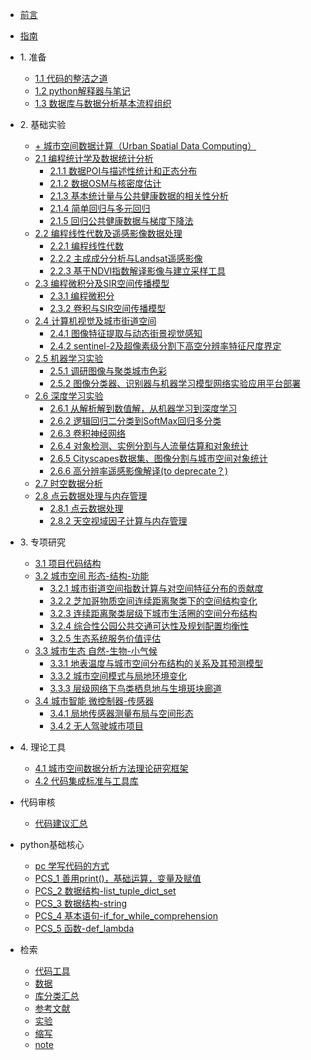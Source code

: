 * [前言](./markdown/0_1_前言.md)
* [指南](./markdown/0_2_指南.md)

* 1\. 准备
    * [1.1 代码的整洁之道](./markdown/1_1_代码的整洁之道.md)
    * [1.2 python解释器与笔记](./markdown/1_2_python解释器与笔记.md)
    * [1.3 数据库与数据分析基本流程组织](./markdown/1_3_数据库与数据分析基本流程组织.md)
* 2\. 基础实验
    * [+ 城市空间数据计算（Urban Spatial Data Computing）](./markdown/城市空间数据计算.md) 
    * [2.1 编程统计学及数据统计分析](./markdown/.md)
        * [2.1.1 数据POI与描述性统计和正态分布](./markdown/2_1_1_数据POI与描述性统计和正态分布.md)
        * [2.1.2 数据OSM与核密度估计](./markdown/2_1_2_数据OSM与核密度估计.md)
        * [2.1.3 基本统计量与公共健康数据的相关性分析](./markdown/2_1_3_基本统计量与公共健康数据的相关性分析.md)
        * [2.1.4 简单回归与多元回归](./markdown/2_1_4_简单回归与多元回归.md)
        * [2.1.5 回归公共健康数据与梯度下降法](./markdown/2_1_5_回归公共健康数据与梯度下降法.md)
    * [2.2 编程线性代数及遥感影像数据处理](./markdown/.md)
        * [2.2.1 编程线性代数](./markdown/2_2_1_编程线性代数.md)
        * [2.2.2 主成成分分析与Landsat遥感影像](./markdown/2_2_2_主成成分分析与Landsat遥感影像.md)
        * [2.2.3 基于NDVI指数解译影像与建立采样工具](./markdown/2_2_3_基于NDVI指数解译影像与建立采样工具.md)
    * [2.3 编程微积分及SIR空间传播模型](./markdown/.md)
        * [2.3.1 编程微积分](./markdown/2_3_1_编程微积分.md)
        * [2.3.2 卷积与SIR空间传播模型](./markdown/2_3_2_卷积与SIR空间传播模型.md)
    * [2.4 计算机视觉及城市街道空间](./markdown/.md)
        * [2.4.1 图像特征提取与动态街景视觉感知](./markdown/2_4_1_图像特征提取与动态街景视觉感知.md)
        * [2.4.2 sentinel-2及超像素级分割下高空分辨率特征尺度界定](./markdown/2_4_2_sentinel-2及超像素级分割下高空分辨率特征尺度界定.md)
    * [2.5 机器学习实验](./markdown/.md)
        * [2.5.1 调研图像与聚类城市色彩](./markdown/2_5_1_调研图像与聚类城市色彩.md)
        * [2.5.2 图像分类器、识别器与机器学习模型网络实验应用平台部署](./markdown/2_5_2_图像分类器_识别器与机器学习模型网络实验应用平台部署.md)
    * [2.6 深度学习实验](./markdown/.md)
        * [2.6.1 从解析解到数值解，从机器学习到深度学习](./markdown/2_6_1_从解析解到数值解_从机器学习到深度学习.md)
        * [2.6.2 逻辑回归二分类到SoftMax回归多分类](./markdown/2_6_2_逻辑回归二分类到SoftMax回归多分类.md)
        * [2.6.3 卷积神经网络](./markdown/2_6_3_卷积神经网络.md)
        * [2.6.4 对象检测、实例分割与人流量估算和对象统计](./markdown/2_6_4_对象检测_实例分割与人流量估算和对象统计.md)
        * [2.6.5 Cityscapes数据集、图像分割与城市空间对象统计](./markdown/2_6_5_Cityscapes数据集_图像分割与城市空间对象统计.md)
        * [2.6.6 高分辨率遥感影像解译(to deprecate？)](./markdown/2_6_6_高分辨率遥感影像解译.md)
    * [2.7 时空数据分析](./markdown/2_7_时空数据分析.md)    
    * [2.8 点云数据处理与内存管理](./markdown/.md)
        * [2.8.1 点云数据处理](./markdown/2_8_1_点云数据处理.md)
        * [2.8.2 天空视域因子计算与内存管理](./markdown/2_8_2_天空视域因子计算与内存管理.md)
* 3\. 专项研究
    * [3.1 项目代码结构](./markdown/3_1_项目代码结构.md)
    * [3.2 城市空间 形态-结构-功能](./markdown/.md)
        * [3.2.1 城市街道空间指数计算与对空间特征分布的贡献度](./markdown/3_2_1_城市街道空间指数计算与对空间特征分布的贡献度.md)
        * [3.2.2 芝加哥物质空间连续距离聚类下的空间结构变化](./markdown/3_2_2_芝加哥物质空间连续距离聚类下的空间结构变化.md)
        * [3.2.3 连续距离聚类层级下城市生活圈的空间分布结构](./markdown/3_2_3_连续距离聚类层级下城市生活圈的空间分布结构.md)
        * [3.2.4 综合性公园公共交通可达性及规划配置均衡性](./markdown/3_2_4_综合性公园公共交通可达性及规划配置均衡性.md)        
        * [3.2.5 生态系统服务价值评估](./markdown/3_2_5_生态系统服务价值评估.md)
    * [3.3 城市生态 自然-生物-小气候](./markdown/.md)    
        * [3.3.1 地表温度与城市空间分布结构的关系及其预测模型](./markdown/3_3_1_地表温度与城市空间分布结构的关系及其预测模型.md)
        * [3.3.2 城市空间模式与局地环境变化](./markdown/3_3_2_城市空间模式与局地环境变化.md)
        * [3.3.3 层级网络下鸟类栖息地与生境斑块廊道](./markdown/3_3_3_层级网络下鸟类栖息地与生境斑块廊道.md)
    * [3.4 城市智能 微控制器-传感器](./markdown/.md)
        * [3.4.1 局地传感器测量布局与空间形态](./markdown/3_4_1_局地传感器测量布局与空间形态.md)
        * [3.4.2 无人驾驶城市项目](./markdown/3_4_2_无人驾驶城市项目.md)
* 4\. 理论工具
    * [4.1 城市空间数据分析方法理论研究框架](./markdown/4_1_城市空间数据分析方法理论研究框架.md)
    * [4.2 代码集成标准与工具库](./markdown/4_2_代码集成标准与工具库.md)
* 代码审核
    * [代码建议汇总](./markdown/代码建议汇总.md)
* python基础核心
    * [pc 学写代码的方式](./markdown/pcs_0_学写代码的方式.md)
    * [PCS_1 善用print()，基础运算，变量及赋值](./markdown/pcs_1.md)
    * [PCS_2 数据结构-list_tuple_dict_set](./markdown/pcs_2.md)
    * [PCS_3 数据结构-string](./markdown/pcs_3.md)
    * [PCS_4 基本语句-if_for_while_comprehension](./markdown/pcs_4.md)
    * [PCS_5 函数-def_lambda](./markdown/pcs_5.md)    
* 检索
    * [代码工具](./markdown/codeToolIdx.md)
    * [数据](./markdown/dataIdx.md)
    * [库分类汇总](./markdown/libraryClassiSummary.md)
    * [参考文献](./markdown/reference.md)
    * [实验](./markdown/experimentIdx.md)
    * [缩写](./markdown/abbreviation.md)
    * [note](./markdown/note.md)



